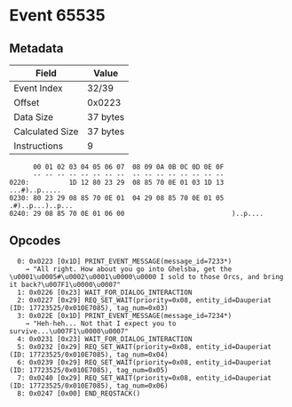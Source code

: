 # Event 65535

## Metadata

| Field           | Value    |
|-----------------|----------|
| Event Index     | 32/39    |
| Offset          | 0x0223   |
| Data Size       | 37 bytes |
| Calculated Size | 37 bytes |
| Instructions    | 9        |

```
      00 01 02 03 04 05 06 07  08 09 0A 0B 0C 0D 0E 0F
      -- -- -- -- -- -- -- --  -- -- -- -- -- -- -- --
0220:          1D 12 80 23 29  08 85 70 0E 01 03 1D 13     ...#)..p.....
0230: 80 23 29 08 85 70 0E 01  04 29 08 85 70 0E 01 05  .#)..p...)..p...
0240: 29 08 85 70 0E 01 06 00                           )..p....        
```

## Opcodes

```
  0: 0x0223 [0x1D] PRINT_EVENT_MESSAGE(message_id=7233*)
    → "All right. How about you go into Ghelsba, get the \u0001\u0005#\u0002\u0001\u0000\u0000 I sold to those Orcs, and bring it back?\u007F1\u0000\u0007"
  1: 0x0226 [0x23] WAIT_FOR_DIALOG_INTERACTION
  2: 0x0227 [0x29] REQ_SET_WAIT(priority=0x08, entity_id=Dauperiat (ID: 17723525/0x010E7085), tag_num=0x03)
  3: 0x022E [0x1D] PRINT_EVENT_MESSAGE(message_id=7234*)
    → "Heh-heh... Not that I expect you to survive...\u007F1\u0000\u0007"
  4: 0x0231 [0x23] WAIT_FOR_DIALOG_INTERACTION
  5: 0x0232 [0x29] REQ_SET_WAIT(priority=0x08, entity_id=Dauperiat (ID: 17723525/0x010E7085), tag_num=0x04)
  6: 0x0239 [0x29] REQ_SET_WAIT(priority=0x08, entity_id=Dauperiat (ID: 17723525/0x010E7085), tag_num=0x05)
  7: 0x0240 [0x29] REQ_SET_WAIT(priority=0x08, entity_id=Dauperiat (ID: 17723525/0x010E7085), tag_num=0x06)
  8: 0x0247 [0x00] END_REQSTACK()
```
